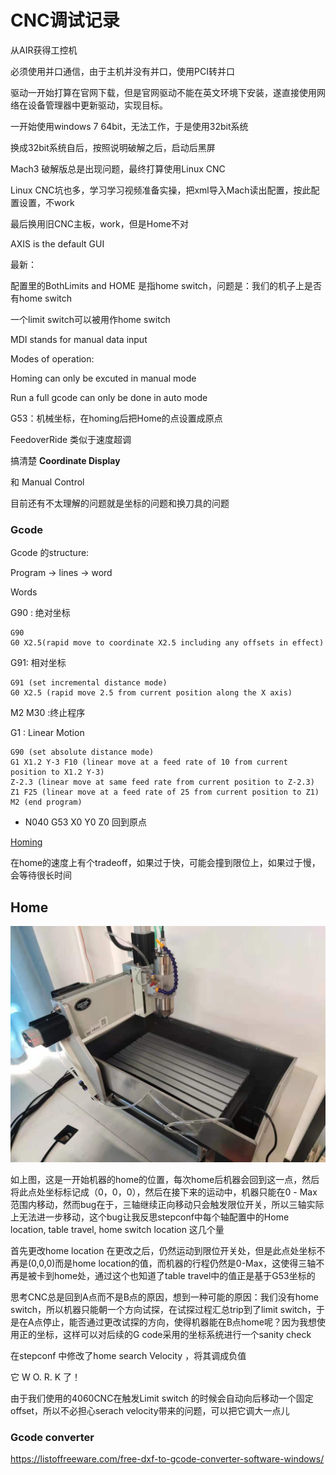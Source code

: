# CNC调试记录

从AIR获得工控机

必须使用并口通信，由于主机并没有并口，使用PCI转并口

驱动一开始打算在官网下载，但是官网驱动不能在英文环境下安装，遂直接使用网络在设备管理器中更新驱动，实现目标。

一开始使用windows 7 64bit，无法工作，于是使用32bit系统

换成32bit系统自后，按照说明破解之后，启动后黑屏

Mach3 破解版总是出现问题，最终打算使用Linux CNC



Linux CNC坑也多，学习学习视频准备实操，把xml导入Mach读出配置，按此配置设置，不work

最后换用旧CNC主板，work，但是Home不对



AXIS is the default GUI

最新：

配置里的BothLimits and HOME 是指home switch，问题是：我们的机子上是否有home switch

一个limit switch可以被用作home switch

MDI stands for manual data input

Modes of operation:

Homing can only be excuted in manual mode

Run a full gcode can only be done in auto mode



G53：机械坐标，在homing后把Home的点设置成原点

FeedoverRide 类似于速度超调

搞清楚 **Coordinate Display**

和 Manual Control



目前还有不太理解的问题就是坐标的问题和换刀具的问题



### Gcode

Gcode 的structure:

Program -> lines -> word

Words

G90 : 绝对坐标

```gcode
G90
G0 X2.5(rapid move to coordinate X2.5 including any offsets in effect)
```

G91: 相对坐标

```gcode
G91 (set incremental distance mode)
G0 X2.5 (rapid move 2.5 from current position along the X axis)
```

M2 M30 :终止程序

G1 : Linear Motion

```gcode
G90 (set absolute distance mode)
G1 X1.2 Y-3 F10 (linear move at a feed rate of 10 from current position to X1.2 Y-3)
Z-2.3 (linear move at same feed rate from current position to Z-2.3)
Z1 F25 (linear move at a feed rate of 25 from current position to Z1)
M2 (end program)
```



- N040 G53 X0 Y0 Z0 回到原点



[Homing](http://linuxcnc.org/docs/2.4/html/config_ini_homing.html)

在home的速度上有个tradeoff，如果过于快，可能会撞到限位上，如果过于慢，会等待很长时间





## Home

![原点位置](工控机调试记录.assets/原点位置-9790982.jpeg)

如上图，这是一开始机器的home的位置，每次home后机器会回到这一点，然后将此点处坐标标记成（0，0，0），然后在接下来的运动中，机器只能在0 - Max范围内移动，然而bug在于，三轴继续正向移动只会触发限位开关，所以三轴实际上无法进一步移动，这个bug让我反思stepconf中每个轴配置中的Home location, table travel, home switch location 这几个量

首先更改home location 在更改之后，仍然运动到限位开关处，但是此点处坐标不再是(0,0,0)而是home location的值，而机器的行程仍然是0-Max，这使得三轴不再是被卡到home处，通过这个也知道了table travel中的值正是基于G53坐标的

思考CNC总是回到A点而不是B点的原因，想到一种可能的原因：我们没有home switch，所以机器只能朝一个方向试探，在试探过程汇总trip到了limit switch，于是在A点停止，能否通过更改试探的方向，使得机器能在B点home呢？因为我想使用正的坐标，这样可以对后续的G code采用的坐标系统进行一个sanity check 

在stepconf 中修改了home search Velocity ，将其调成负值

它    W   O.   R.     K 了！

由于我们使用的4060CNC在触发Limit switch 的时候会自动向后移动一个固定offset，所以不必担心serach velocity带来的问题，可以把它调大一点儿





### Gcode converter

https://listoffreeware.com/free-dxf-to-gcode-converter-software-windows/
